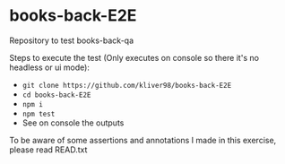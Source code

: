 # books-back-E2E
Repository to test books-back-qa

Steps to execute the test (Only executes on console so there it's no headless or ui mode):
- `git clone https://github.com/kliver98/books-back-E2E`
- `cd books-back-E2E`
- `npm i`
- `npm test`
- See on console the outputs

To be aware of some assertions and annotations I made in this exercise, please read READ.txt
